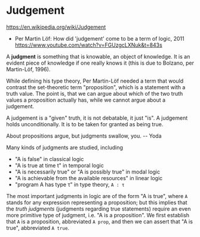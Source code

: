 # Judgement

https://en.wikipedia.org/wiki/Judgement

* Per Martin Löf: How did 'judgement' come to be a term of logic, 2011
https://www.youtube.com/watch?v=FGUzgcLXNuk&t=843s


A **judgment** is something that is knowable, an object of knowledge. It is an evident piece of knowledge if one really knows it (this is due to Bolzano, per Martin-Löf, 1996).

While defining his type theory, Per Martin-Löf needed a term that would contrast the set-theoretic term "proposition", which is a statement with a truth value. The point is, that we can argue about which of the two truth values a proposition actually has, while we cannot argue about a judgement.

A judgement is a "given" truth, it is not debatable, it just "is". A judgement holds unconditionally. It is to be taken for granted as being true.

About propositions argue, but judgments swallow, you. -- Yoda

Many kinds of judgments are studied, including
- "A is false" in classical logic
- "A is true at time t" in temporal logic
- "A is necessarily true" or "A is possibly true" in modal logic
- "A is achievable from the available resources" in linear logic
- "program A has type τ" in type theory, `A : τ`


The most important judgments in logic are of the form "A is true", where `A` stands for any expression representing a proposition; but this implies that the *truth judgments* (judgments regarding true statements) require an even more primitive type of judgment, i.e. "A is a proposition". We first establish that `A` is a proposition, abbreviated `A prop`, and then we can assert that "A is true", abbreviated `A true`.
